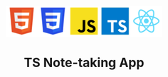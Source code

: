 <p align="center">
  <img src="./src/assets/logo-tpl-html.png" height="70px" width="70px"><img src="./src/assets/logo-tpl-css.png" height="70px" width="70px"><img src="./src/assets/logo-tpl-js.png" height="70px" width="70px"><img src="./src/assets/logo-tpl-ts.png" alt="Typescript" height="70px" width="70px" /><img src="./src/assets/logo-tpl-react.png" height="70px" width="70px">
</p>

<h1 align="center">TS Note-taking App</h1>
